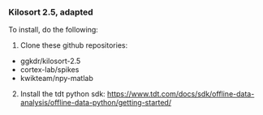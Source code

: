 ### Kilosort 2.5, adapted ###
To install, do the following:

1. Clone these github repositories:
- ggkdr/kilosort-2.5
- cortex-lab/spikes
- kwikteam/npy-matlab

2. Install the tdt python sdk:
https://www.tdt.com/docs/sdk/offline-data-analysis/offline-data-python/getting-started/
